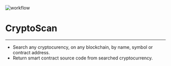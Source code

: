 ![workflow](https://github.com/xTeKc/CryptoScan/actions/workflows/ci.yml/badge.svg)

# CryptoScan
-------

+ Search any cryptocurency, on any blockchain, by name, symbol or contract address.
+ Return smart contract source code from searched cryptocurrency.
